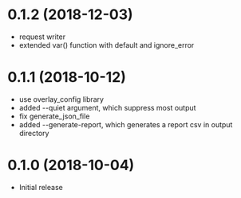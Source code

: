 0.1.2 (2018-12-03)
==================

- request writer
- extended var() function with default and ignore\_error

0.1.1 (2018-10-12)
==================

- use overlay\_config library
- added --quiet argument, which suppress most output
- fix generate\_json\_file
- added --generate-report, which generates a report csv in output directory

0.1.0 (2018-10-04)
==================

- Initial release
